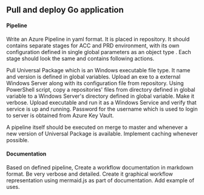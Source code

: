 ## Pull and deploy Go application

#### Pipeline

Write an Azure Pipeline in yaml format. It is placed in repository. It should contains separate stages for ACC and PRD environment, with its own configuration defined in single global parameters as an object type . Each stage should look the same and contains following actions. 

Pull Universal Package which is an Windows executable file type. It name and version is defined in global variables. Upload an exe to a external Windows Server along with its configuration file from repository. Using PowerShell script, copy a repositories' files from directory defined in global variable to a Windows Server's directory defined in global variable. Make it verbose. Upload executable and run it as a Windows Service and verify that service is up and running. Password for the username which is used to login to server is obtained from Azure Key Vault. 

A pipeline itself should be executed on merge to master and whenever a new version of Universal Package is available. Implement caching whenever possible. 

#### Documentation

Based on defined pipeline, Create a workflow documentation in markdown format. Be very verbose and detailed.  Create it graphical workflow representation using mermaid.js as part of documentation. Add example of uses. 

